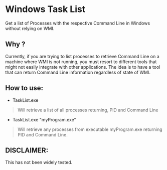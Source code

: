 # Windows Task List
Get a list of Processes with the respective Command Line in Windows without relying on WMI.

## Why ?
Currently, if you are trying to list processes to retrieve Command Line on a machine where WMI is not running, you must resort to different tools that might not easily integrate with other applications. The idea is to have a tool that can return Command Line information regardless of state of WMI.

## How to use:
- TaskList.exe
> Will retrieve a list of all processes returning, PID and Command Line
- TaskList.exe "myProgram.exe" 
> Will retrieve any processes from executable myProgram.exe returning PID and Command Line.
## DISCLAIMER:
This has not been widely tested.
